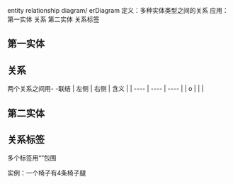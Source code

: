 entity relationship diagram/ erDiagram
定义：多种实体类型之间的关系
应用：第一实体 关系 第二实体 关系标签

## 第一实体
## 关系
两个关系之间用- -联结
| 左侧 | 右侧 | 含义 |
| ---- | ---- | ---- |
| o     |      |      |
## 第二实体
## 关系标签
多个标签用“”包围

实例：一个椅子有4条椅子腿